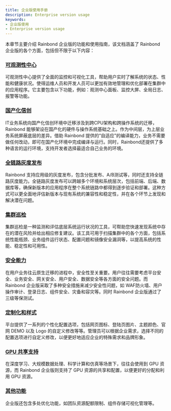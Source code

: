 ```yaml
---
title: 企业版使用手册
description: Enterprise version usage
keywords:
- 企业版使用
- Enterprise version usage
---
```


本章节主要介绍 Rainbond 企业版的功能和使用指南，该文档涵盖了 Rainbond 企业版的各个方面，包括但不限于以下内容：

### [可观测性中心](/docs/enterprise/observability/)

可观测性中心提供了全面的监控和可视化工具，帮助用户实时了解系统的状态、性能和健康状况。使得运维人员和开发人员可以更加有效地管理和优化部署在集群中的应用程序。它主要包含以下功能，例如：观测中心面板、监控大屏、全局日志、报警等功能。

### [国产化信创](/docs/enterprise/xinchuang)

IT业务系统向国产化信创环境中迁移涉及到跨CPU架构和跨操作系统的迁移，Rainbond 能够架设在国产化的硬件与操作系统基础之上。作为中间层，为上层业务系统屏蔽底层的差异。借助 Rainbond 提供的“自适应”的编译能力，业务不需要做任何改动，即可在国产化环境中完成编译与运行。同时，Rainbond还提供了多种语言的运行环境，支持开发者选择最适合自己业务的环境。

### [全链路灰度发布](/docs/enterprise/gray-release)

Rainbond 支持应用级的灰度发布，包含分批发布、A/B测试等，同时还支持全链路灰度能力。全链路灰度发布可以跨越多个环境和系统层次，包括前端、后端、数据库等，确保新版本的应用程序在整个系统链路中都得到逐步验证和部署。这种方式可以更全面地评估新版本与现有系统的兼容性和稳定性，并在各个环节上发现和解决潜在问题。

### [集群巡检](/docs/enterprise/scanner)

集群巡检是一种监测和评估底层系统运行状况的工具，可帮助您快速发现系统中存在的潜在风险并给出相应修复建议。该工具可用于扫描集群中的各个方面，包括系统性能瓶颈、业务组件运行状态、配置问题和镜像安全漏洞等，以提高系统的性能、稳定性和可用性。

### [安全能力](/docs/enterprise/security/)

在用户业务往云原生迁移的进程中，安全性至关重要。用户往往需要考虑平台安全、业务安全、网关安全、用户安全、数据安全等各方面的安全问题。而 Rainbond 企业版采取了多种安全措施来减少安全性问题，如 WAF防火墙、用户操作审计、登录日志、组件安全、灾备和容灾等。同时 Rainbond 企业版通过了三级等保测试。

### [定制化和样式](/docs/enterprise/style)

平台提供了一系列的个性化配置选项，包括网页图标、登陆页图片、主题颜色、官网 DEMO 以及 Logo 的自定义修改等等。管理员可以根据企业需求，选择不同的配置选项进行自定义修改，以便更好地适应企业的特殊需求和品牌形象。

### [GPU 共享支持](/docs/enterprise/other/GPU)

在深度学习、大规模数据处理、科学计算和仿真等场景下，往往会使用到 GPU 资源，而 Rainbond 企业版则支持了 GPU 资源的共享和配置，以便更好的分配和利用 GPU 资源。

### [其他功能](/docs/enterprise/other/)

企业版还包含多处优化功能，如团队资源配额限制、组件存储可视化管理等。

<!-- ### [企业级备份](/docs/enterprise/backup)

对于平台上的数据安全，Rainbond 企业版提供了企业级备份，支持平台数据的定时备份等。 -->

<!-- ### [离线环境支持](/docs/enterprise/offline)

在离线环境中，企业版支持图形化安装 Kubernetes 集群和 Rainbond 平台，能极大的降低离线环境中部署的复杂度。 -->
